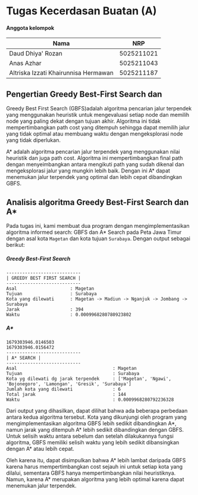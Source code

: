 
# Tugas Kecerdasan Buatan (A)

#### Anggota kelompok
Nama | NRP | 
--- | --- | 
Daud Dhiya' Rozan | 5025211021 | 
Anas Azhar | 5025211043 | 
Altriska Izzati Khairunnisa Hermawan | 5025211187 | 

## Pengertian Greedy Best-First Search dan 
Greedy Best First Search (GBFS)adalah algoritma pencarian jalur terpendek yang menggunakan heuristik untuk mengevaluasi setiap node dan memilih node yang paling dekat dengan tujuan akhir. Algoritma ini tidak mempertimbangkan path cost yang ditempuh sehingga dapat memilih jalur yang tidak optimal atau membuang waktu dengan mengeksplorasi node yang tidak diperlukan.

A* adalah algoritma pencarian jalur terpendek yang menggunakan nilai heuristik dan juga path cost. Algoritma ini mempertimbangkan final path dengan menyeimbangkan antara mengikuti path yang sudah dikenal dan mengeksplorasi jalur yang mungkin lebih baik. Dengan ini A* dapat menemukan jalur terpendek yang optimal dan lebih cepat dibandingkan GBFS.

## Analisis algoritma Greedy Best-First Search dan A*
Pada tugas ini, kami membuat dua program dengan mengimplementasikan algoritma informed search: GBFS dan A* Search pada Peta Jawa Timur dengan asal kota `Magetan` dan kota tujuan `Surabaya`. Dengan output sebagai berikut:
##### Greedy Best-First Search
```
----------------------------
| GREEDY BEST FIRST SEARCH |
----------------------------
Asal                    : Magetan
Tujuan                  : Surabaya
Kota yang dilewati      : Magetan -> Madiun -> Nganjuk -> Jombang -> Surabaya
Jarak                   : 394
Waktu                   : 0.0009968280780923802
```                         


##### A*
```
1679303946.0146503
1679303946.0156472
----------------------------
| A* SEARCH |
----------------------------
Asal                                    : Magetan
Tujuan                                  : Surabaya
Kota yg dilewati dg jarak terpendek     : ['Magetan', 'Ngawi', 'Bojonegoro', 'Lamongan', 'Gresik', 'Surabaya']
Jumlah kota yang dilewati               : 6
Total jarak                             : 144
Waktu                                   : 0.0009968280792236328
```
Dari output yang dihasilkan, dapat dilihat bahwa ada beberapa perbedaan antara kedua algoritma tersebut. Kota yang dikunjungi oleh program yang mengimplementasikan algoritma GBFS lebih sedikit dibandingkan A*, namun jarak yang ditempuh A* lebih sedikit dibandingkan dengan GBFS. Untuk selisih waktu antara sebelum  dan setelah dilakukannya fungsi algoritma, GBFS memiliki selisih waktu yang lebih sedikit dibansingkan dengan A* atau lebih cepat.

Oleh karena itu, dapat disimpulkan bahwa A* lebih lambat daripada GBFS karena harus mempertimbangkan cost sejauh ini untuk setiap kota yang dilalui, sementara GBFS hanya mempertimbangkan nilai heuristiknya. Namun, karena A* merupakan algoritma yang lebih optimal karena dapat menemukan jalur terpendek.
